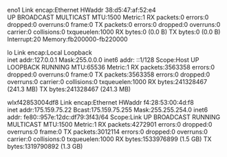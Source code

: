 eno1      Link encap:Ethernet  HWaddr 38:d5:47:af:52:e4  
          UP BROADCAST MULTICAST  MTU:1500  Metric:1
          RX packets:0 errors:0 dropped:0 overruns:0 frame:0
          TX packets:0 errors:0 dropped:0 overruns:0 carrier:0
          collisions:0 txqueuelen:1000 
          RX bytes:0 (0.0 B)  TX bytes:0 (0.0 B)
          Interrupt:20 Memory:fb200000-fb220000 

lo        Link encap:Local Loopback  
          inet addr:127.0.0.1  Mask:255.0.0.0
          inet6 addr: ::1/128 Scope:Host
          UP LOOPBACK RUNNING  MTU:65536  Metric:1
          RX packets:3563358 errors:0 dropped:0 overruns:0 frame:0
          TX packets:3563358 errors:0 dropped:0 overruns:0 carrier:0
          collisions:0 txqueuelen:1000 
          RX bytes:241328467 (241.3 MB)  TX bytes:241328467 (241.3 MB)

wlxf42853004df8 Link encap:Ethernet  HWaddr f4:28:53:00:4d:f8  
          inet addr:175.159.75.22  Bcast:175.159.75.255  Mask:255.255.254.0
          inet6 addr: fe80::957e:12dc:df79:3f43/64 Scope:Link
          UP BROADCAST RUNNING MULTICAST  MTU:1500  Metric:1
          RX packets:4272901 errors:0 dropped:0 overruns:0 frame:0
          TX packets:3012114 errors:0 dropped:0 overruns:0 carrier:0
          collisions:0 txqueuelen:1000 
          RX bytes:1533976899 (1.5 GB)  TX bytes:1319790892 (1.3 GB)

